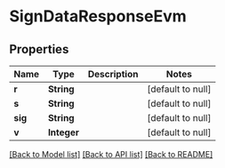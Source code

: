 # SignDataResponseEvm

## Properties

| Name    | Type        | Description | Notes             |
| ------- | ----------- | ----------- | ----------------- |
| **r**   | **String**  |             | [default to null] |
| **s**   | **String**  |             | [default to null] |
| **sig** | **String**  |             | [default to null] |
| **v**   | **Integer** |             | [default to null] |

[[Back to Model list]](../README.md#documentation-for-models) [[Back to API list]](../README.md#documentation-for-api-endpoints) [[Back to README]](../README.md)
